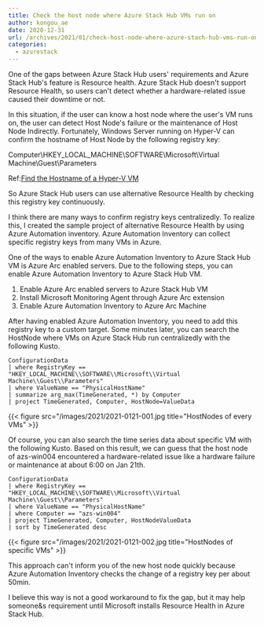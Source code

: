 ```yaml
---
title: Check the host node where Azure Stack Hub VMs run on
author: kongou_ae
date: 2020-12-31
url: /archives/2021/01/check-host-node-where-azure-stach-hub-vms-run-on
categories:
  - azurestack
---
```



One of the gaps between Azure Stack Hub users' requirements and Azure Stack Hub's feature is Resource health. Azure Stack Hub doesn't support Resource Health, so users can't detect whether a hardware-related issue caused their downtime or not. 

In this situation, if the user can know a host node where the user's VM runs on, the user can detect Host Node's failure or the maintenance of Host Node Indirectly. Fortunately, Windows Server running on Hyper-V can confirm the hostname of Host Node by the following registry key:

Computer\HKEY_LOCAL_MACHINE\SOFTWARE\Microsoft\Virtual Machine\Guest\Parameters

Ref:[Find the Hostname of a Hyper-V VM](https://techcommunity.microsoft.com/t5/itops-talk-blog/find-the-hostname-of-a-hyper-v-vm/ba-p/2074171?WT.mc_id=modinfra-0000-thmaure)

So Azure Stack Hub users can use alternative Resource Health by checking this registry key continuously.

I think there are many ways to confirm registry keys centralizedly. To realize this, I created the sample project of alternative Resource Health by using Azure Automation inventory. Azure Automation Inventory can collect specific registry keys from many VMs in Azure.

One of the ways to enable Azure Automation Inventory to Azure Stack Hub VM is Azure Arc enabled servers. Due to the following steps, you can enable Azure Automation Inventory to Azure Stack Hub VM.

1. Enable Azure Arc enabled servers to Azure Stack Hub VM
2. Install Microsoft Monitoring Agent through Azure Arc extension
3. Enable Azure Automation Inventory to Azure Arc Machine

After having enabled Azure Automation Inventory, you need to add this registry key to a custom target. Some minutes later, you can search the HostNode where VMs on Azure Stack Hub run centralizedly with the following Kusto.

```
ConfigurationData
| where RegistryKey == "HKEY_LOCAL_MACHINE\\SOFTWARE\\Microsoft\\Virtual Machine\\Guest\\Parameters"
| where ValueName == "PhysicalHostName"
| summarize arg_max(TimeGenerated, *) by Computer
| project TimeGenerated, Computer, HostNode=ValueData
```

{{< figure src="/images/2021/2021-0121-001.jpg title="HostNodes of every VMs" >}}

Of course, you can also search the time series data about specific VM with the following Kusto. Based on this result, we can guess that the host node of azs-win004 encountered a hardware-related issue like a hardware failure or maintenance at about 6:00 on Jan 21th.

```
ConfigurationData
| where RegistryKey == "HKEY_LOCAL_MACHINE\\SOFTWARE\\Microsoft\\Virtual Machine\\Guest\\Parameters"
| where ValueName == "PhysicalHostName"
| where Computer ==	"azs-win004"
| project TimeGenerated, Computer, HostNodeValueData
| sort by TimeGenerated desc 
```

{{< figure src="/images/2021/2021-0121-002.jpg title="HostNodes of specific VMs" >}}

This approach can't inform you of the new host node quickly because Azure Automation Inventory checks the change of a registry key per about 50min.

I believe this way is not a good workaround to fix the gap, but it may help someone&s requirement until Microsoft installs Resource Health in Azure Stack Hub.
